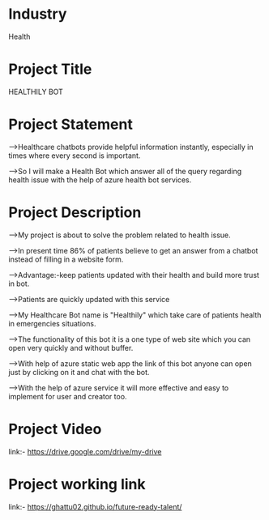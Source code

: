 
# Industry

Health

# Project Title

HEALTHILY BOT

# Project Statement

-->Healthcare chatbots provide helpful information instantly, especially in times where every second is important. 

-->So I will make a Health Bot which answer all of the query regarding health issue with the help of azure health bot services.


# Project Description

-->My project is about to solve the problem related to health issue.

-->In present time 86% of patients believe to get an answer from a chatbot instead of filling in a website form.

-->Advantage:-keep patients updated with their health and build more trust in bot.

-->Patients are quickly updated with this service 

-->My Healthcare Bot name is "Healthily" which take care of patients health in emergencies situations. 

-->The functionality of this bot it is a one type of web site which you can open very quickly and without buffer. 

-->With help of azure static web app the link of this bot anyone can open just by clicking on it and chat with the bot. 

-->With the help of azure service it will more effective and easy to implement for user and creator too.

# Project Video

link:- https://drive.google.com/drive/my-drive

# Project working link

link:- https://ghattu02.github.io/future-ready-talent/


